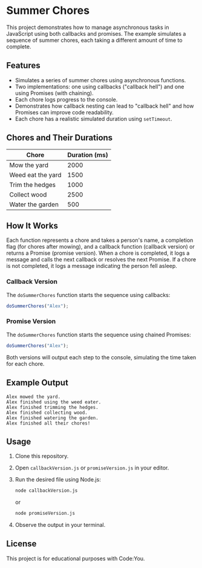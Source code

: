 # Summer Chores

This project demonstrates how to manage asynchronous tasks in JavaScript using both callbacks and promises. The example simulates a sequence of summer chores, each taking a different amount of time to complete.

## Features

- Simulates a series of summer chores using asynchronous functions.
- Two implementations: one using callbacks ("callback hell") and one using Promises (with chaining).
- Each chore logs progress to the console.
- Demonstrates how callback nesting can lead to "callback hell" and how Promises can improve code readability.
- Each chore has a realistic simulated duration using `setTimeout`.

## Chores and Their Durations

| Chore                | Duration (ms) |
|----------------------|---------------|
| Mow the yard         | 2000          |
| Weed eat the yard    | 1500          |
| Trim the hedges      | 1000          |
| Collect wood         | 2500          |
| Water the garden     | 500           |

## How It Works

Each function represents a chore and takes a person's name, a completion flag (for chores after mowing), and a callback function (callback version) or returns a Promise (promise version). When a chore is completed, it logs a message and calls the next callback or resolves the next Promise. If a chore is not completed, it logs a message indicating the person fell asleep.

### Callback Version

The `doSummerChores` function starts the sequence using callbacks:

```javascript
doSummerChores("Alex");
```

### Promise Version

The `doSummerChores` function starts the sequence using chained Promises:

```javascript
doSummerChores("Alex");
```

Both versions will output each step to the console, simulating the time taken for each chore.

## Example Output

```
Alex mowed the yard.
Alex finished using the weed eater.
Alex finished trimming the hedges.
Alex finished collecting wood.
Alex finished watering the garden.
Alex finished all their chores!
```

## Usage

1. Clone this repository.
2. Open `callbackVersion.js` or `promiseVersion.js` in your editor.
3. Run the desired file using Node.js:

   ```sh
   node callbackVersion.js
   ```
   or
   ```sh
   node promiseVersion.js
   ```

4. Observe the output in your terminal.

## License

This project is for educational purposes with Code:You.